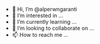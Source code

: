- 👋 Hi, I’m @alperwngaranti
- 👀 I’m interested in ...
- 🌱 I’m currently learning ...
- 💞️ I’m looking to collaborate on ...
- 📫 How to reach me ...

<!---
alperwngaranti/alperwngaranti is a ✨ special ✨ repository because its `README.md` (this file) appears on your GitHub profile.
You can click the Preview link to take a look at your changes.
--->
